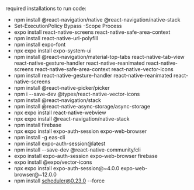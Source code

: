 required installations to run code:
- npm install @react-navigation/native @react-navigation/native-stack
- Set-ExecutionPolicy Bypass -Scope Process
- expo install react-native-screens react-native-safe-area-context
- npm install react-native-url-polyfill
- npm install expo-font
- npx expo install expo-system-ui
- npm install @react-navigation/material-top-tabs react-native-tab-view react-native-gesture-handler react-native-reanimated react-native-screens react-native-safe-area-context react-native-vector-icons
- npm install react-native-gesture-handler react-native-reanimated react-native-screens
- npm install @react-native-picker/picker
- npm i --save-dev @types/react-native-vector-icons
- npm install @react-navigation/stack
- npm install @react-native-async-storage/async-storage
- npx expo install react-native-webview
- npx expo install @react-navigation/native-stack
- npm install firebase
- npx expo install expo-auth-session expo-web-browser
- npm install -g eas-cli
- npm install expo-auth-session@latest
- npm install --save-dev @react-native-community/cli
- expo install expo-auth-session expo-web-browser firebase
- expo install @expo/vector-icons
- npx expo install expo-auth-session@~4.0.0 expo-web-browser@~12.0.0
- npm install scheduler@0.23.0 --force